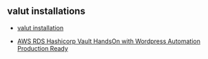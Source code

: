 ## valut installations

* [valut installation](https://www.youtube.com/watch?v=TO557f1-Ksk)

* [AWS RDS Hashicorp Vault HandsOn with Wordpress Automation Production Ready](https://www.youtube.com/watch?v=KpQDWT87LY0)
